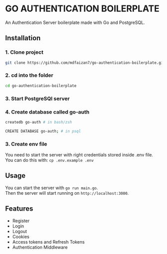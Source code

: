 # GO AUTHENTICATION BOILERPLATE
An Authentication Server boilerplate made with Go and PostgreSQL.

## Installation

### 1. Clone project
```bash
git clone https://github.com/mdfaizan7/go-authentication-boilerplate.git
```

### 2. cd into the folder
```bash
cd go-authentication-boilerplate
```

### 3. Start PostgreSQl server

### 4. Create database called go-auth
```bash
createdb go-auth # in bash/zsh

CREATE DATABASE go-auth; # in psql
```

### 3. Create env file
You need to start the server with right credentials stored inside .env file. <br />
You can do this with: `cp .env.example .env`

## Usage 
You can start the server with `go run main.go`. <br />
Then the server will start running on `http://localhost:3000`.

## Features
- Register
- Login
- Logout
- Cookies
- Access tokens and Refresh Tokens
- Authentication Middleware


